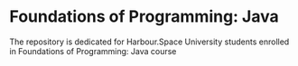 # Foundations of Programming: Java

The repository is dedicated for Harbour.Space University students enrolled in Foundations of Programming: Java course